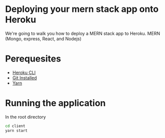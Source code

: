 # Deploying your mern stack app onto Heroku
We're going to walk you how to deploy a MERN stack app to Heroku.
MERN (Mongo, express, React, and Nodejs)

# Perequesites


* [Heroku CLI](https://dashboard.heroku.com/)
* [Git Installed](https://git-scm.com/downloads)
* [Yarn](https://yarnpkg.com/getting-started/install)

# Running the application 
In the root directory 
``` Bash
cd client
yarn start
```
